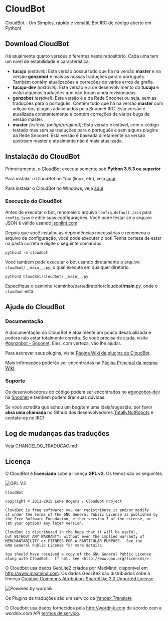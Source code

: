 # CloudBot
CloudBot - Um Simples, rápido e versátil, Bot IRC de código aberto em Python!

## Download CloudBot

Há atualmente quatro versões diferentes neste repositório. Cada uma tem um nível de estabilidade e característica:
 - **tucuju** *(estável)*: Esta versão possui tudo que há na versão **master** e na versão **gonzobot** e mais as nossas traduções para o português. Também contém atualizações e correções de vários erros de grafia.
 - **tucuju-dev** *(instável)*: Esta versão é a de desenvolvimento do **tucuju** e inclui algumas traduções que não foram ainda revisionadas.
 - **gonzobot** *(estável)*: Esta versão é a da  Rede Snoonet ou seja, sem as traduções para o português. Contém tudo que há na versão **master** com adição dos plugins adicionados pela Snoonet IRC. Esta versão é atualizada constantemente e contém correções de vários bugs da versão master.
 - **master** *(estável (antiga/original))*: Esta versão é estável, com o código testado mas sem as traduções para o português e sem alguns plugins da Rede Snoonet. Esta versão é baseada diretamente na versão upstream master e atualmente não é mais atualizada.

## Instalação do CloudBot

Primeiramente, o CloudBot executa somente sob **Python 3.5.3 ou superior**

Para instalar o CloudBot no *nix (linux, etc), veja [aqui](docs/installing/nix.md)

Para instalar o CloudBot no Windows, veja [aqui](docs/installing/win.md)


### Execução do CloudBot

Antes de executar o bot, renomeie o arquivo `config.default.json` para `config.json` e edite suas configurações. Você pode testar se o arquivo JSON é válido usando [jsonlint.com](http://jsonlint.com/)!

Depois que você instalou as dependências necessárias e renomeou o arquivo de configuração, você pode executar o bot! Tenha certeza de estar na pasta correta e digite o seguinte comandos:

```
python3 -m cloudbot
```

Você também pode executar o bot usando diretamente o arquivo `cloudbot/__main__.py`, o qual executa em qualquer diretório.
```
python3 CloudBot/cloudbot/__main__.py
```
Especifique o caminho /caminho/para/diretorio/cloudbot/__main__.py, onde o `cloudbot` esta.

## Ajuda do CloudBot

### Documentação

A documentação do CloudBot é atualmente um pouco desatualizada e poderá não estar totalmente correta. Se você precisa de ajuda, visite [#gonzobot - Snoonet](https://webchat.snoonet.org/#gonzobot-dev). Eles, com verteza, vão lhe ajudar.

Para escrever seus plugins, visite [Página Wiki de plugins do CloudBot](https://github.com/CloudBotIRC/CloudBot/wiki/Writing-your-first-command-plugin).

Mais infirmações poderão ser encontradas na [Página Principal da mesma Wiki](https://github.com/CloudBotIRC/CloudBot/wiki).

### Suporte

Os desenvolvedores do código podem ser encontrados no [#gonzobot-dev](https://webchat.snoonet.org/#gonzobot-dev) na [Snoonet](https://snoonet.org) e também podem tirar suas dúvidas.

Se você acredita que achou um bug/tem uma ideia/sugestão, por favor **abra uma chamada** no Github dos desenvolvedores [TotallyNotRobots](https://github.com/TotallyNotRobots/CloudBot) e contate-os no IRC!

## Log de mudanças das traduções

Veja [CHANGELOG_TRADUCAO.md](CHANGELOG_TRADUCAO.md)

## Licença

O CloudBot é **licenciado** sobe a licença **GPL v3**. Os temos são os seguintes.

![GPL V3](https://www.gnu.org/graphics/gplv3-127x51.png)
    
    CloudBot

    Copyright © 2011-2015 Luke Rogers / CloudBot Project

    CloudBot is free software: you can redistribute it and/or modify
    it under the terms of the GNU General Public License as published by
    the Free Software Foundation, either version 3 of the License, or
    (at your option) any later version.

    CloudBot is distributed in the hope that it will be useful,
    but WITHOUT ANY WARRANTY; without even the implied warranty of
    MERCHANTABILITY or FITNESS FOR A PARTICULAR PURPOSE.  See the
    GNU General Public License for more details.

    You should have received a copy of the GNU General Public License
    along with CloudBot.  If not, see <http://www.gnu.org/licenses/>.
    
O Cloudbot usa dados GeoLite2 criados por MaxMind, disponível em
<a href="http://www.maxmind.com">http://www.maxmind.com</a>. Os dados GeoLite2 são distribuidos sobe a linceça [Creative Commons Attribution-ShareAlike 3.0 Unported License](https://creativecommons.org/licenses/by-sa/3.0/)

![Powered by wordnik](https://www.wordnik.com/img/wordnik_badge_a1.png)

Os Plugins de traduções são um serviço da [Yandex.Translate](https://translate.yandex.com)

O Cloudbot usa dados fornecidos pela <a href="http://wordnik.com">http://wordnik.com</a> de acordo com a wordnik.com API <a href="http://developer.wordnik.com/#!/terms">termos de serviço</a>.
